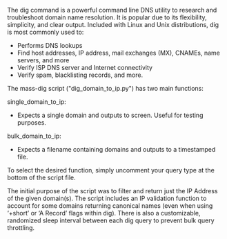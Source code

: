 The dig command is a powerful command line DNS utility to research and troubleshoot domain name resolution. It is popular due to its flexibility, simplicity, and clear output. Included with Linux and Unix distributions, dig is most commonly used to:

- Performs DNS lookups
- Find host addresses, IP address, mail exchanges (MX), CNAMEs, name servers, and more
- Verify ISP DNS server and Internet connectivity
- Verify spam, blacklisting records, and more.

The mass-dig script ("dig_domain_to_ip.py") has two main functions:

single_domain_to_ip:
 - Expects a single domain and outputs to screen. Useful for testing purposes.
 
bulk_domain_to_ip:
 - Expects a filename containing domains and outputs to a timestamped file.

To select the desired function, simply uncomment your query type at the bottom of the script file. 

The initial purpose of the script was to filter and return just the IP Address of the given domain(s). The script includes an IP validation function to account for some domains returning canonical names (even when using ‘+short’ or ‘A Record’ flags within dig). There is also a customizable, randomized sleep interval between each dig query to prevent bulk query throttling. 
